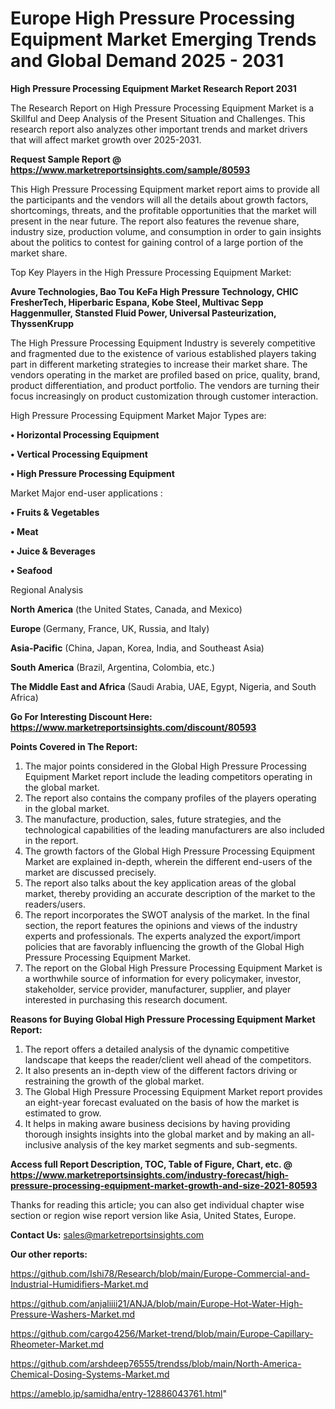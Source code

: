 # Europe High Pressure Processing Equipment Market Emerging Trends and Global Demand 2025 - 2031

<strong>High Pressure Processing Equipment Market Research Report 2031</strong>

The Research Report on High Pressure Processing Equipment Market is a Skillful and Deep Analysis of the Present Situation and Challenges. This research report also analyzes other important trends and market drivers that will affect market growth over 2025-2031.

<strong>Request Sample Report @ <a href=https://www.marketreportsinsights.com/sample/80593>https://www.marketreportsinsights.com/sample/80593</a></strong>

This High Pressure Processing Equipment market report aims to provide all the participants and the vendors will all the details about growth factors, shortcomings, threats, and the profitable opportunities that the market will present in the near future. The report also features the revenue share, industry size, production volume, and consumption in order to gain insights about the politics to contest for gaining control of a large portion of the market share.

Top Key Players in the High Pressure Processing Equipment Market:

<strong>Avure Technologies, Bao Tou KeFa High Pressure Technology, CHIC FresherTech, Hiperbaric Espana, Kobe Steel, Multivac Sepp Haggenmuller, Stansted Fluid Power, Universal Pasteurization, ThyssenKrupp</strong>

The High Pressure Processing Equipment Industry is severely competitive and fragmented due to the existence of various established players taking part in different marketing strategies to increase their market share. The vendors operating in the market are profiled based on price, quality, brand, product differentiation, and product portfolio. The vendors are turning their focus increasingly on product customization through customer interaction.

High Pressure Processing Equipment Market Major Types are:

<strong>• Horizontal Processing Equipment

• Vertical Processing Equipment

• High Pressure Processing Equipment</strong>

Market Major end-user applications :

<strong>• Fruits & Vegetables

• Meat

• Juice & Beverages

• Seafood</strong>

Regional Analysis

</u><strong><b>North America</b></strong> (the United States, Canada, and Mexico)

<strong><b>Europe </b></strong>(Germany, France, UK, Russia, and Italy)

<strong><b>Asia-Pacific</b></strong> (China, Japan, Korea, India, and Southeast Asia)

<strong><b>South America</b></strong> (Brazil, Argentina, Colombia, etc.)

<strong><b>The Middle East and Africa</b></strong> (Saudi Arabia, UAE, Egypt, Nigeria, and South Africa)

<strong>Go For Interesting Discount Here: <a href=https://www.marketreportsinsights.com/discount/80593>https://www.marketreportsinsights.com/discount/80593</a></strong>

<strong>Points Covered in The Report:</strong>
<ol>
  <li>The major points considered in the Global High Pressure Processing Equipment Market report include the leading competitors operating in the global market.</li>
  <li>The report also contains the company profiles of the players operating in the global market.</li>
  <li>The manufacture, production, sales, future strategies, and the technological capabilities of the leading manufacturers are also included in the report.</li>
  <li>The growth factors of the Global High Pressure Processing Equipment Market are explained in-depth, wherein the different end-users of the market are discussed precisely.</li>
  <li>The report also talks about the key application areas of the global market, thereby providing an accurate description of the market to the readers/users.</li>
  <li>The report incorporates the SWOT analysis of the market. In the final section, the report features the opinions and views of the industry experts and professionals. The experts analyzed the export/import policies that are favorably influencing the growth of the Global High Pressure Processing Equipment Market.</li>
  <li>The report on the Global High Pressure Processing Equipment Market is a worthwhile source of information for every policymaker, investor, stakeholder, service provider, manufacturer, supplier, and player interested in purchasing this research document.</li>
</ol>
<strong>Reasons for Buying Global High Pressure Processing Equipment Market Report:</strong>

<ol>
  <li>The report offers a detailed analysis of the dynamic competitive landscape that keeps the reader/client well ahead of the competitors.</li>
  <li>It also presents an in-depth view of the different factors driving or restraining the growth of the global market.</li>
  <li>The Global High Pressure Processing Equipment Market report provides an eight-year forecast evaluated on the basis of how the market is estimated to grow.</li>
  <li>It helps in making aware business decisions by having providing thorough insights insights into the global market and by making an all-inclusive analysis of the key market segments and sub-segments.</li>
</ol>
<strong>Access full Report Description, TOC, Table of Figure, Chart, etc. @ <a href=https://www.marketreportsinsights.com/industry-forecast/high-pressure-processing-equipment-market-growth-and-size-2021-80593>https://www.marketreportsinsights.com/industry-forecast/high-pressure-processing-equipment-market-growth-and-size-2021-80593</a></strong>


Thanks for reading this article; you can also get individual chapter wise section or region wise report version like Asia, United States, Europe.

<strong>Contact Us:</strong>
sales@marketreportsinsights.com

<strong>Our other reports:</strong>

<a href=https://github.com/Ishi78/Research/blob/main/Europe-Commercial-and-Industrial-Humidifiers-Market.md>https://github.com/Ishi78/Research/blob/main/Europe-Commercial-and-Industrial-Humidifiers-Market.md</a>

<a href=https://github.com/anjaliiii21/ANJA/blob/main/Europe-Hot-Water-High-Pressure-Washers-Market.md>https://github.com/anjaliiii21/ANJA/blob/main/Europe-Hot-Water-High-Pressure-Washers-Market.md</a>

<a href=https://github.com/cargo4256/Market-trend/blob/main/Europe-Capillary-Rheometer-Market.md>https://github.com/cargo4256/Market-trend/blob/main/Europe-Capillary-Rheometer-Market.md</a>

<a href=https://github.com/arshdeep76555/trendss/blob/main/North-America-Chemical-Dosing-Systems-Market.md>https://github.com/arshdeep76555/trendss/blob/main/North-America-Chemical-Dosing-Systems-Market.md</a>

<a href=https://ameblo.jp/samidha/entry-12886043761.html>https://ameblo.jp/samidha/entry-12886043761.html</a>"
